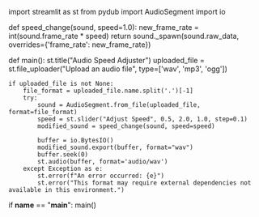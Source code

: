import streamlit as st
from pydub import AudioSegment
import io

def speed_change(sound, speed=1.0):
    new_frame_rate = int(sound.frame_rate * speed)
    return sound._spawn(sound.raw_data, overrides={'frame_rate': new_frame_rate})

def main():
    st.title("Audio Speed Adjuster")
    uploaded_file = st.file_uploader("Upload an audio file", type=['wav', 'mp3', 'ogg'])

    if uploaded_file is not None:
        file_format = uploaded_file.name.split('.')[-1]
        try:
            sound = AudioSegment.from_file(uploaded_file, format=file_format)
            speed = st.slider("Adjust Speed", 0.5, 2.0, 1.0, step=0.1)
            modified_sound = speed_change(sound, speed=speed)

            buffer = io.BytesIO()
            modified_sound.export(buffer, format="wav")
            buffer.seek(0)
            st.audio(buffer, format='audio/wav')
        except Exception as e:
            st.error(f"An error occurred: {e}")
            st.error("This format may require external dependencies not available in this environment.")

if __name__ == "__main__":
    main()

